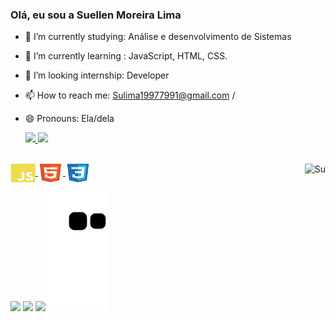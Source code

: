 ### Olá, eu sou a Suellen Moreira Lima


- 🔭 I’m currently studying: Análise e desenvolvimento de Sistemas
- 🌱 I’m currently learning :  JavaScript, HTML, CSS.
- 🤔 I’m looking internship: Developer
- 📫 How to reach me:  Sulima19977991@gmail.com /
- 😄 Pronouns:  Ela/dela

  <div>
  <a href="https://github.com/SuellenMoreiraLima">

  <img height="180em" src="https://github-readme-stats.vercel.app/api/top-langs/?username=SuellenMoreiraLima&layout=compact&langs_count=7&theme=dracula"/>
  <img height="180em" src="https://github-readme-stats.vercel.app/api?username=SuellenMoreiraLima&show_icons=true&theme=dracula&include_all_commits=true&count_private=true"/>
</div>
<Div style = "display: inline_block"><br>
    <img align="center" alt="Ra-Js" height="30" width="40" src="https://raw.githubusercontent.com/devicons/devicon/master/icons/javascript/javascript-plain.svg">
  <img align="center" alt="Rafa-HTML" height="30" width="40" src="https://raw.githubusercontent.com/devicons/devicon/master/icons/html5/html5-original.svg">
<img align="right" alt="Su" src="https://i.picasion.com/pic91/5cca4b25d529132746ae92c00777bfda.gif">
  <img align="center" alt="Rafa-CSS" height="30" width="40" src="https://raw.githubusercontent.com/devicons/devicon/master/icons/css3/css3-original.svg">
</div>
  <div>

  <a href = "sulima19977991@gmail.com"><img src="https://img.shields.io/badge/-Gmail-%23333?style=for-the-badge&logo=gmail&logoColor=white" target="_blank"></a>
  <a href="https://www.linkedin.com/in/suellen-moreira-lima-035638169/" target="_blank"><img src="https://img.shields.io/badge/-LinkedIn-%230077B5?style=for-the-badge&logo=linkedin&logoColor=white" target="_blank"></a> 
   <a href="https://www.instagram.com/su_moreira_lima/" target="_blank"><img src="https://img.shields.io/badge/-Instagram-%23E4405F?style=for-the-badge&logo=instagram&logoColor=white" target="_blank"></a>
  ![Snake animation](https://github.com/rafaballerini/rafaballerini/blob/output/github-contribution-grid-snake.svg)
 
</div>

  ##

